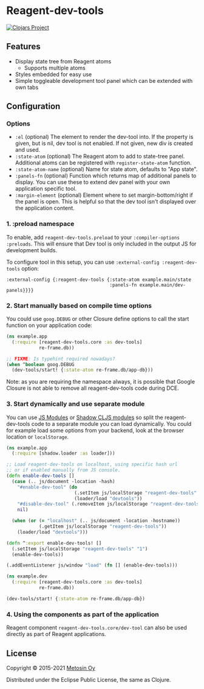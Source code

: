 # Reagent-dev-tools

[![Clojars Project](http://clojars.org/metosin/reagent-dev-tools/latest-version.svg)](http://clojars.org/metosin/reagent-dev-tools)

## Features

- Display state tree from Reagent atoms
  - Supports multiple atoms
- Styles embedded for easy use
- Simple toggleable development tool panel which can be extended with own tabs

## Configuration

### Options

- `:el` (optional) The element to render the dev-tool into. If the property is given,
but is nil, dev tool is not enabled. If not given, new div is created and
used.
- `:state-atom` (optional) The Reagent atom to add to state-tree panel. Additional atoms
can be registered with `register-state-atom` function.
- `:state-atom-name` (optional) Name for state atom, defaults to \"App state\".
- `:panels-fn` (optional) Function which returns map of additional panels to display.
You can use these to extend dev panel with your own application specific tool.
- `:margin-element` (optional) Element where to set margin-bottom/right if the panel is open.
This is helpful so that the dev tool isn't displayed over the application content.

### 1. :preload namespace

To enable, add `reagent-dev-tools.preload` to your `:compiler-options` `:preloads`.
This will ensure that Dev tool is only included in the output JS for
development builds.

To configure tool in this setup, you can use `:external-config :reagent-dev-tools` option:

```edn
:external-config {:reagent-dev-tools {:state-atom example.main/state
                                      :panels-fn example.main/dev-panels}}}}
```

### 2. Start manually based on compile time options

You could use `goog.DEBUG` or other Closure define options to call the start function
on your application code:

```cljs
(ns example.app
  (:require [reagent-dev-tools.core :as dev-tools]
            re-frame.db))

;; FIXME: Is typehint required nowadays?
(when ^boolean goog.DEBUG
  (dev-tools/start! {:state-atom re-frame.db/app-db}))
```

Note: as you are requiring the namespace always, it is possible that
Google Closure is not able to remove all reagent-dev-tools code during DCE.

### 3. Start dynamically and use separate module

You can use [JS Modules](https://clojurescript.org/reference/javascript-module-support)
or [Shadow CLJS modules](https://shadow-cljs.github.io/docs/UsersGuide.html#_modules)
so split the reagent-dev-tools code to a separate module you can load dynamically.
You could for example load some options from your backend, look at the
browser location or `localStorage`.

```cljs
(ns example.app
  (:require [shadow.loader :as loader]))

;; Load reagent-dev-tools on localhost, using specific hash url
;; or if enabled manually from JS console.
(defn enable-dev-tools []
  (case (.. js/document -location -hash)
    "#enable-dev-tool" (do
                         (.setItem js/localStorage "reagent-dev-tools" "1")
                         (loader/load "devtools"))
    "#disable-dev-tool" (.removeItem js/localStorage "reagent-dev-tools")
    nil)

  (when (or (= "localhost" (.. js/document -location -hostname))
            (.getItem js/localStorage "reagent-dev-tools"))
    (loader/load "devtools")))

(defn ^:export enable-dev-tools! []
  (.setItem js/localStorage "reagent-dev-tools" "1")
  (enable-dev-tools))

(.addEventListener js/window "load" (fn [] (enable-dev-tools)))
```

```cljs
(ns example.dev
  (:require [reagent-dev-tools.core :as dev-tools]
            re-frame.db))

(dev-tools/start! {:state-atom re-frame.db/app-db})
```

### 4. Using the components as part of the application

Reagent component `reagent-dev-tools.core/dev-tool` can also be used directly
as part of Reagent applications.

## License

Copyright © 2015-2021 [Metosin Oy](http://www.metosin.fi)

Distributed under the Eclipse Public License, the same as Clojure.
